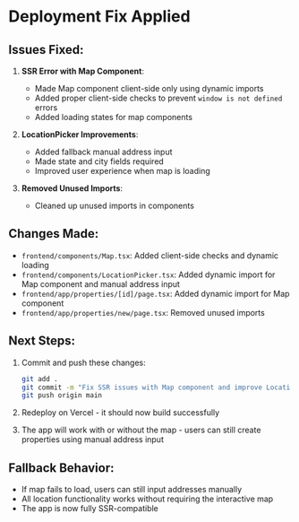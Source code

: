 # Deployment Fix Applied

## Issues Fixed:

1. **SSR Error with Map Component**:

   - Made Map component client-side only using dynamic imports
   - Added proper client-side checks to prevent `window is not defined` errors
   - Added loading states for map components

2. **LocationPicker Improvements**:

   - Added fallback manual address input
   - Made state and city fields required
   - Improved user experience when map is loading

3. **Removed Unused Imports**:
   - Cleaned up unused imports in components

## Changes Made:

- `frontend/components/Map.tsx`: Added client-side checks and dynamic loading
- `frontend/components/LocationPicker.tsx`: Added dynamic import for Map component and manual address input
- `frontend/app/properties/[id]/page.tsx`: Added dynamic import for Map component
- `frontend/app/properties/new/page.tsx`: Removed unused imports

## Next Steps:

1. Commit and push these changes:

   ```bash
   git add .
   git commit -m "Fix SSR issues with Map component and improve LocationPicker"
   git push origin main
   ```

2. Redeploy on Vercel - it should now build successfully

3. The app will work with or without the map - users can still create properties using manual address input

## Fallback Behavior:

- If map fails to load, users can still input addresses manually
- All location functionality works without requiring the interactive map
- The app is now fully SSR-compatible
